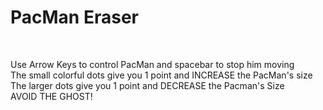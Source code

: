 <h1 id = 'title'>PacMan Eraser</h1><br> 

Use Arrow Keys to control PacMan and spacebar to stop him moving<br>
The small colorful dots give you 1 point and INCREASE the PacMan's size<br>
The larger dots give you 1 point and DECREASE the Pacman's Size<br>
AVOID THE GHOST!
